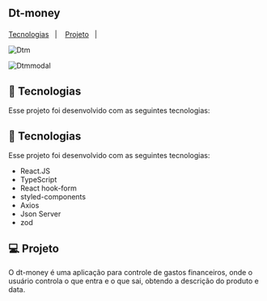 ## Dt-money<p align="center">
  <a href="#-tecnologias">Tecnologias</a>&nbsp;&nbsp;&nbsp;|&nbsp;&nbsp;&nbsp;
  <a href="#-projeto">Projeto</a>&nbsp;&nbsp;&nbsp;|&nbsp;&nbsp;&nbsp;
</p>

<p align="center">

![Dtm](https://user-images.githubusercontent.com/86750985/189461288-01f9ee03-53e9-44c8-adf1-1c8eb573e206.png)
</p>

<p align="center">


  

<p align="center">
  
  
  ![Dtmmodal](https://user-images.githubusercontent.com/86750985/189461336-f7e1135e-7b80-4927-a3c5-e133edb61706.png)
</p>


## 🚀 Tecnologias


Esse projeto foi desenvolvido com as seguintes tecnologias:
## 🚀 Tecnologias

Esse projeto foi desenvolvido com as seguintes tecnologias:

- React.JS
- TypeScript
- React hook-form
- styled-components
- Axios
- Json Server
- zod


## 💻 Projeto

O dt-money é uma aplicação para controle de gastos financeiros, onde o usuário controla o que entra e o que sai, obtendo a descrição do produto e data.




